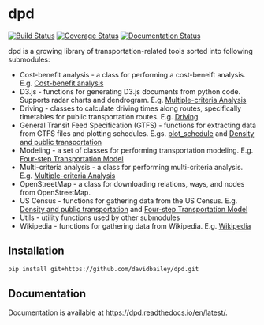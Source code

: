 # dpd

[![Build Status](https://travis-ci.com/davidbailey/dpd.svg?branch=master)](https://travis-ci.com/davidbailey/dpd)
[![Coverage Status](https://coveralls.io/repos/github/davidbailey/dpd/badge.svg?branch=master)](https://coveralls.io/github/davidbailey/dpd?branch=master)
[![Documentation Status](https://readthedocs.org/projects/dpd/badge/?version=latest)](https://dpd.readthedocs.io/en/latest/?badge=latest)

dpd is a growing library of transportation-related tools sorted into following submodules:

* Cost-benefit analysis - a class for performing a cost-beneift analysis. E.g. [Cost-benefit analysis](https://dpd.readthedocs.io/en/latest/notebooks/cba.html)
* D3.js - functions for generating D3.js documents from python code. Supports radar charts and dendrogram. E.g. [Multiple-criteria Analysis](https://dpd.readthedocs.io/en/latest/notebooks/mca.html)
* Driving - classes to calculate driving times along routes, specifically timetables for public transportation routes. E.g. [Driving](https://dpd.readthedocs.io/en/latest/notebooks/driving.html)
* General Transit Feed Specification (GTFS) - functions for extracting data from GTFS files and plotting schedules. E.gs. [plot_schedule](https://dpd.readthedocs.io/en/latest/notebooks/plot_schedule.html) and [Density and public transportation](https://dpd.readthedocs.io/en/latest/notebooks/density_and_public_transportation.html)
* Modeling - a set of classes for performing transportation modeling. E.g. [Four-step Transportation Model](https://dpd.readthedocs.io/en/latest/notebooks/four_step_transportation_model.html)
* Multi-criteria analysis - a class for performing multi-criteria analysis. E.g. [Multiple-criteria Analysis](https://dpd.readthedocs.io/en/latest/notebooks/mca.html)
* OpenStreetMap - a class for downloading relations, ways, and nodes from OpenStreetMap.
* US Census -  functions for gathering data from the US Census. E.g. [Density and public transportation](https://dpd.readthedocs.io/en/latest/notebooks/density_and_public_transportation.html) and [Four-step Transportation Model](https://dpd.readthedocs.io/en/latest/notebooks/four_step_transportation_model.html)
* Utils - utility functions used by other submodules
* Wikipedia - functions for gathering data from Wikipedia. E.g. [Wikipedia](https://dpd.readthedocs.io/en/latest/notebooks/wikipedia.html)

Installation
--------

```bash
pip install git+https://github.com/davidbailey/dpd.git
```

Documentation
--------

Documentation is available at https://dpd.readthedocs.io/en/latest/.
